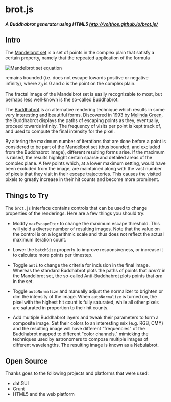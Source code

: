 # brot.js
##### A Buddhabrot generator using HTML5 http://voithos.github.io/brot.js/

## Intro

The [Mandelbrot set](http://en.wikipedia.org/wiki/Mandelbrot_set) is a set of
points in the complex plain that satisfy a certain property, namely that the
repeated application of the formula

![Mandelbrot set equation](http://upload.wikimedia.org/math/1/6/8/1686ce42df2b6ee51a3ae880613ca4d9.png)

remains bounded (i.e. does not escape towards positive or negative infinity),
where _z<sub>0</sub>_ is 0 and _c_ is the point on the complex plain.

The fractal image of the Mandelbrot set is easily recognizable to most, but
perhaps less well-known is the so-called Buddhabrot.

The [Buddhabrot](http://en.wikipedia.org/wiki/Buddhabrot) is an alternative
rendering technique which results in some very interesting and beautiful forms.
Discovered in 1993 by [Melinda Green](http://www.superliminal.com/fractals/bbrot/bbrot.htm),
the Buddhabrot displays the paths of escaping points as they, eventually,
proceed towards infinity. The frequency of visits per point is kept track of,
and used to compute the final intensity for the pixel.

By altering the maximum number of iterations that are done before a point is
considered to be part of the Mandelbrot set (thus bounded, and excluded from
the Buddhabrot image), different resulting forms arise. If the maximum is
raised, the results highlight certain sparse and detailed areas of the complex
plane. A few points which, at a lower maximum setting, would have been excluded
from the image, are maintained along with the vast number of pixels that they
visit in their escape trajectories. This causes the visited pixels to greatly
increase in their hit counts and become more prominent.

## Things to Try

The `brot.js` interface contains controls that can be used to change properties
of the renderings. Here are a few things you should try:

- Modify `maxEscapeIter` to change the maximum escape threshold. This will
  yield a diverse number of resulting images. Note that the value on the
  control is on a logarithmic scale and thus does not reflect the actual
  maximum iteration count.

- Lower the `batchSize` property to improve responsiveness, or increase it to
  calculate more points per timestep.

- Toggle `anti` to change the criteria for inclusion in the final image.
  Whereas the standard Buddhabrot plots the paths of points that *aren't* in
  the Mandelbrot set, the so-called Anti-Buddhabrot plots points that *are* in
  the set.

- Toggle `autoNormalize` and manually adjust the normalizer to brighten or dim
  the intensity of the image. When `autoNormalize` is turned on, the pixel with
  the highest hit count is fully saturated, while all other pixels are
  saturated in proportion to their hit counts.

- Add multiple Buddhabrot layers and tweak their parameters to form a composite
  image. Set their colors to an interesting mix (e.g. RGB, CMY) and the
  resulting image will have different "frequencies" of the Buddhabrot mapped to
  different "color channels," mimicking the techniques used by astronomers to
  compose multiple images of different wavelengths. The resulting image is
  known as a Nebulabrot.

## Open Source

Thanks goes to the following projects and platforms that were used:

- dat.GUI
- Grunt
- HTML5 and the web platform
